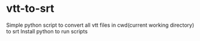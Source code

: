 # vtt-to-srt
Simple python script to convert all vtt files in cwd(current working directory) to srt
Install python to run scripts
